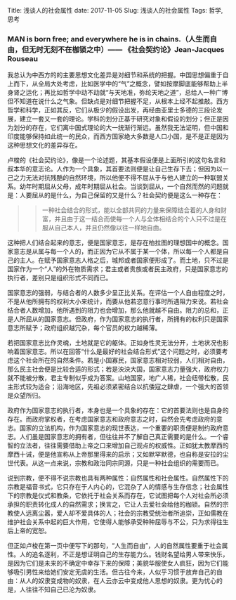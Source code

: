 Title: 浅谈人的社会属性
date: 2017-11-05
Slug: 浅谈人的社会属性
Tags: 哲学, 思考



### MAN is born free; and everywhere he is in chains.（人生而自由，但无时无刻不在枷锁之中）—— 《社会契约论》Jean-Jacques Rouseau

我总认为中西方的的主要思想文化差异是对细节和系统的把握。中国思想偏重于自上而下，从全局大处考虑，比如医学中的“气”之概念，譬如按摩脚底能够帮助上半身肾之运化；再比如哲学中动不动就“与天地准，弥纶天地之道”，总给人一种广博但不知道在说什么之气象。但缺点是对细节把握不足，从根本上经不起推敲。西方哲学和科学，正如其反，它们从极少的假设出发，再经由亚里士多德的三段论发展，建立一套又一套的理论。学科的划分正基于研究对象和假设的划分；但正是因为划分的存在，它们离中国式理论的大一统渐行渐远。虽然我无法证明，但中国和印度能够保持如此统一的民众，而西方国家绝大多数是人口小国，是不是正是因为这种思想文化的差异存在。

卢梭的《社会契约论》，像是一个论述题，其基本假设便是上面所引的这句名言和叔本华的意志论。人作为一个具象，其首要法则便是让自己生存下去；但因为以一己之力无法对抗残酷的自然环境，所以他便不得不屈从于与他人建立的一种联盟关系。幼年时期屈从父母，成年时期屈从社会。当谈到屈从，一个自然而然的问题就是：人要屈从的是什么，为自己保留的又是什么？社会契约便是这么一种存在：

>> 一种社会结合的形式，能以全部共同的力量来保障结合着的人身和财富，并且由于这一结合而使每一个人与全体相结合的个人只不过是在服从自己本人，并且仍然像以往一样地自由。

这种把人们结合起来的意志，便是国家意志，是存在柏拉图的理想国中的概念。国家意志是从属与每一个人的，而正因为它从不属于某一个体，所以每一个人都是自己的主人。在赋予国家意志人格之后，城邦或者国家便形成了。而土地，只不过是国家作为一个“人”的外在物质需求；君主或者贵族或者民主政府，只是国家意志的执行者，差别只是组织形式不同而已。

国家意志的强弱，与结合者的人数多少呈正比关系。在评估一个人自由程度之时，不是从他所拥有的权利大小来统计，而要从他若恣意行事时所遇阻力来说。若社会结合者人数增加，他所遇到的阻力也会增加，那么他就越不自由。阻力的总和，正是人所屈从的国家意志。但政府，作为国家意志的执行者，所拥有的权利只是国家意志所赋予；政府组织越冗杂，每个官员的权力越稀薄。

若把国家意志比作灵魂，土地就是它的躯体。正如身性灵无法分开，土地状况也影响着国家意志。所以在回答“什么是最好的社会结合形式”这个问题之时，必须要考虑这个社会所在的自然条件。若是小国寡民，国家意志相对较弱，人们相对自由，那么民主社会便是比较合适的形式；若是泱泱大国，国家意志力量强大，政府权力就不能被分散，君主专制似乎成为答案。山地国家，地广人稀，社会纽带松散，民主形式较为适合；沿海地区，先祖必须紧密结合以抗倭寇之肆虐，一个强大的首领是众望所归。

政府作为国家意志的执行者，本身也是一个具象的存在：它的首要法则也是自身的存在。而政府掌权者，在考虑国家意志和政府意志之时，自然会先考虑政府的意志。国家的立法机构，作为国家意志的现世表达，一个重要的职责便是制约政府意志。人们虽是国家意志的拥有者，但往往并不了解自己真正需要的是什么。一个睿智的立法者，往往需要借助上帝之口来增加自己观点的权威性。正如犹太教摩西的摩西十诫，便是他宣称从上帝那里得来的启示；又如默罕默德，也自称是安拉的尘世代表。从这一点来说，宗教和政治同宗同源，只是一种社会组织的需要而已。

说到宗教，便不得不说宗教也具有两种属性：自然属性和社会属性。自然属性下的宗教是福音书式，它只存在于人内心的，它混杂了人的情感与生存信念；社会属性下的宗教是仪式和教条，它依托于社会关系而存在，它试图把每个人对社会所必须承担的职责转化成人的自然需求；换言之，它让人去爱社会给他的枷锁。自然的宗教使人远离尘嚣，爱人却不爱具体的人；社会的宗教受统治者所追崇，正如儒教在维护社会关系中起的巨大作用，它使得人能够承受种种屈辱与不公，只为求得往生后上帝的宽恕。

但正如卢梭在第一页中便写下的那句，“人生而自由”，人的自然属性要重于社会属性。人的追名逐利，不正是想证明自己的生存能力么。钱财名望给男人带来快乐，是因为它们是未来的不确定中幸存下来的保障；美貌华服使女人疯狂，因为它们能够吸引男性来给她们安定无虞的生活。但古往今来，人似乎习惯于放弃自己的自由：从人的奴隶变成物的奴隶，在人云亦云中变成他人思想的奴隶。更为忧心的是，人往往不知自己已沦为奴隶。
